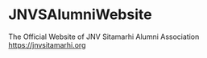# JNVSAlumniWebsite

The Official Website of JNV Sitamarhi Alumni Association
https://jnvsitamarhi.org
